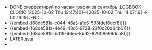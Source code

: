 - DONE скорректируй по часам график за сентябрь
  :LOGBOOK:
  CLOCK: [2025-10-02 Thu 13:47:40]--[2025-10-02 Thu 14:07:16] =>  00:19:36
  :END:
- {{embed ((68de581a-c044-46a8-a1e5-593fdef6dcf8))}}
- {{embed ((68de581a-4e49-48d5-9738-23f0c20d64b0))}}
- {{embed ((68de5815-bd19-46e4-8bd2-82008e99dca8))}}
- LATER душ
-